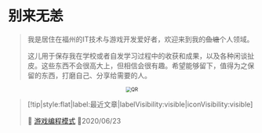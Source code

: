 # 别来无恙
> 我是居住在福州的IT技术与游戏开发爱好者，欢迎来到我的~~鱼塘~~个人领域。
>
> 这儿用于保存我在学校或者自发学习过程中的收获和成果，以及各种闲谈扯皮。这些东西不会很高大上，但相信会很有趣。希望能够留下，值得为之保留的东西，打磨自己、分享给需要的人。

<div style="text-align:center;">
	<img src="https://i.loli.net/2020/03/16/5fkUipJE4dB92mz.png" alt="QR" style="zoom:70%;"/>
</div>


> [!tip|style:flat|label:最近文章|labelVisibility:visible|iconVisibility:visible]
>
> 📃 [游戏编程模式](/zh-cn/gameProgrammingPatterns/README.md) 📅2020/06/23
>
> 